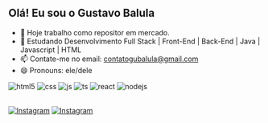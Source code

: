 ## Olá! Eu sou o Gustavo Balula

- 🔭 Hoje trabalho como repositor em mercado.
- 🌱 Estudando Desenvolvimento Full Stack | Front-End | Back-End | Java | Javascript | HTML
- 📫 Contate-me no email: contatogubalula@gmail.com
- 😄 Pronouns: ele/dele

<div style="display: inline_block">
  <img align="center" alt="html5" src="https://img.shields.io/badge/HTML5-E34F26?style=for-the-badge&logo=html5&logoColor=white" />
  <img align="center" alt="css" src="https://img.shields.io/badge/CSS3-1572B6?style=for-the-badge&logo=css3&logoColor=white" />
  <img align="center" alt="js" src="https://img.shields.io/badge/JavaScript-F7DF1E?style=for-the-badge&logo=javascript&logoColor=black" />
  <img align="center" alt="ts" src="https://img.shields.io/badge/TypeScript-007ACC?style=for-the-badge&logo=typescript&logoColor=white" />
  <img align="center" alt="react" src="https://img.shields.io/badge/React-20232A?style=for-the-badge&logo=react&logoColor=61DAFB" />
  <img align="center" alt="nodejs" src="https://img.shields.io/badge/Node.js-43853D?style=for-the-badge&logo=node.js&logoColor=white" />
</div><br/>

[![Instagram](https://img.shields.io/badge/Instagram-E4405F?style=for-the-badge&logo=instagram&logoColor=white)]([[https://www.instagram.com/gugaa_balula/]])
[![Instagram](https://img.shields.io/badge/Instagram-097BF4?style=for-the-badge&logo=instagram&logoColor=blue)]([[https://www.linkedin.com/in/gustavo-santos-balula-aa61b3243/]])
